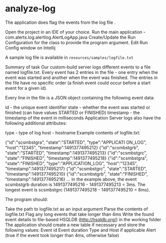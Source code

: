 # analyze-log
The application does flag the events from the log file .

Open the project in an IDE of your choice.
Run the main application - com.alerts.log.alertlog.AlertLogApp.java
Create/Update the Run Configuration for the class to provide the program argument.
Edit Run Config window on Intellij


A sample log file is available in `resources/samples/logfile.txt`


Summary of task
Our custom-build server logs different events to a file named logfile.txt. Every event has 2 entries in the file - one entry when the event was started and another when the event was finished. The entries in the file have no specific order (a finish event could occur before a start event for a given id).

Every line in the file is a JSON object containing the following event data:

id - the unique event identifier
state - whether the event was started or finished (can have values STARTED or FINISHED)
timestamp - the timestamp of the event in milliseconds
Application Server logs also have the following additional attributes:

type - type of log
host - hostname
Example contents of logfile.txt:

{"id":"scsmbstgra", "state":"STARTED", "type":"APPLICATI ON_LOG", "host":"12345",
"timestamp":1491377495212}
{"id":"scsmbstgrb", "state":"STARTED", "timestamp":1491377495213}
{"id":"scsmbstgrc", "state":"FINISHED", "timestamp":1491377495218}
{"id":"scsmbstgra", "state":"FINISHED", "type":"APPLICATION_LOG", "host":"12345",
"timestamp":1491377495217}
{"id":"scsmbstgrc", "state":"STARTED", "timestamp":1491377495210}
{"id":"scsmbstgrb", "state":"FINISHED", "timestamp":1491377495216}
...
In the example above, the event scsmbstgrb duration is 1491377495216 - 1491377495213 = 3ms. The longest event is scsmbstgrc (1491377495218 - 1491377495210 = 8ms).

The program should:

Take the path to logfile.txt as an input argument
Parse the contents of logfile.txt
Flag any long events that take longer than 4ms
Write the found event details to file-based HSQLDB (http://hsqldb.org/) in the working folder
The application should create a new table if necessary and store the following values:
Event id
Event duration
Type and Host if applicable
Alert (true if the event took longer than 4ms, otherwise false)
